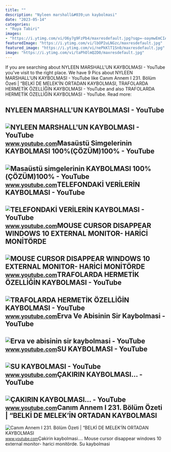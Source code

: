 ```yaml
---
title: ""
description: "Nyleen marshall&#039;un kaybolmasi"
date: "2023-05-14"
categories:
- "Ruya Tabiri"
images:
- "https://i.ytimg.com/vi/O6y7g9FzPb4/maxresdefault.jpg?sqp=-oaymwEmCIAKENAF8quKqQMa8AEB-AHUBoAC4AOKAgwIABABGGUgUihEMA8=&amp;rs=AOn4CLD5q4-ezVz276y7pBelJBESWBenjQ"
featuredImage: "https://i.ytimg.com/vi/lbOP2uLNGzc/maxresdefault.jpg"
featured_image: "https://i.ytimg.com/vi/nePkKlT1Sn0/maxresdefault.jpg"
image: "https://i.ytimg.com/vi/taPhOlmQ2D0/maxresdefault.jpg"
---
```


If you are searching about NYLEEN MARSHALL'UN KAYBOLMASI - YouTube you've visit to the right place. We have 9 Pics about NYLEEN MARSHALL'UN KAYBOLMASI - YouTube like Canım Annem I 231. Bölüm Özeti | “BELKİ DE MELEK’İN ORTADAN KAYBOLMASI, TRAFOLARDA HERMETİK ÖZELLİĞİN KAYBOLMASI - YouTube and also TRAFOLARDA HERMETİK ÖZELLİĞİN KAYBOLMASI - YouTube. Read more:

NYLEEN MARSHALL'UN KAYBOLMASI - YouTube
---------------------------------------

 ![NYLEEN MARSHALL'UN KAYBOLMASI - YouTube](https://i.ytimg.com/vi/zbdBWEXXV5k/maxresdefault.jpg) <small>www.youtube.com</small>Masaüstü Simgelerinin KAYBOLMASI 100%(ÇÖZÜM)100% - YouTube
----------------------------------------------------------

 ![Masaüstü simgelerinin KAYBOLMASI 100%(ÇÖZÜM)100% - YouTube](https://i.ytimg.com/vi/mV2MnmJ9974/maxresdefault.jpg) <small>www.youtube.com</small>TELEFONDAKİ VERİLERİN KAYBOLMASI - YouTube
------------------------------------------

 ![TELEFONDAKİ VERİLERİN KAYBOLMASI - YouTube](https://i.ytimg.com/vi/0shkMaYJ6i0/maxresdefault.jpg?sqp=-oaymwEmCIAKENAF8quKqQMa8AEB-AH-CYAC0AWKAgwIABABGHIgTCg7MA8=&rs=AOn4CLCbxLUgqocXqk72uyR0Olm0D-lGpA) <small>www.youtube.com</small>MOUSE CURSOR DISAPPEAR WINDOWS 10 EXTERNAL MONITOR- HARİCİ MONİTÖRDE
--------------------------------------------------------------------

 ![MOUSE CURSOR DISAPPEAR WINDOWS 10 EXTERNAL MONITOR- HARİCİ MONİTÖRDE](https://i.ytimg.com/vi/O6y7g9FzPb4/maxresdefault.jpg?sqp=-oaymwEmCIAKENAF8quKqQMa8AEB-AHUBoAC4AOKAgwIABABGGUgUihEMA8=&rs=AOn4CLD5q4-ezVz276y7pBelJBESWBenjQ) <small>www.youtube.com</small>TRAFOLARDA HERMETİK ÖZELLİĞİN KAYBOLMASI - YouTube
--------------------------------------------------

 ![TRAFOLARDA HERMETİK ÖZELLİĞİN KAYBOLMASI - YouTube](https://i.ytimg.com/vi/n7bm0P6MAHI/maxresdefault.jpg?sqp=-oaymwEmCIAKENAF8quKqQMa8AEB-AGUA4AC0AWKAgwIABABGGUgZShlMA8=&rs=AOn4CLCZefi4IQsKFVv29JLxVjXJ4r2QPQ) <small>www.youtube.com</small>Erva Ve Abisinin Sir Kaybolmasi - YouTube
-----------------------------------------

 ![Erva ve abisinin sir kaybolmasi - YouTube](https://i.ytimg.com/vi/nePkKlT1Sn0/maxresdefault.jpg) <small>www.youtube.com</small>SU KAYBOLMASI - YouTube
-----------------------

 ![SU KAYBOLMASI - YouTube](https://i.ytimg.com/vi/lbOP2uLNGzc/maxresdefault.jpg) <small>www.youtube.com</small>ÇAKIRIN KAYBOLMASI... - YouTube
-------------------------------

 ![ÇAKIRIN KAYBOLMASI... - YouTube](https://i.ytimg.com/vi/vweBvJ0Futg/maxresdefault.jpg?sqp=-oaymwEmCIAKENAF8quKqQMa8AEB-AHiAYAC4AOKAgwIABABGEogSyhlMA8=&rs=AOn4CLARtCNBmfRIbqlhRty9J8f0liRzmg) <small>www.youtube.com</small>Canım Annem I 231. Bölüm Özeti | “BELKİ DE MELEK’İN ORTADAN KAYBOLMASI
----------------------------------------------------------------------

 ![Canım Annem I 231. Bölüm Özeti | “BELKİ DE MELEK’İN ORTADAN KAYBOLMASI](https://i.ytimg.com/vi/taPhOlmQ2D0/maxresdefault.jpg) <small>www.youtube.com</small>Çakirin kaybolmasi.... Mouse cursor disappear windows 10 external monitor- hari̇ci̇ moni̇törde. Su kaybolmasi
